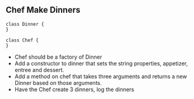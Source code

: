 ## Chef Make Dinners

    class Dinner { 
    }
    
    class Chef {
    }

- Chef should be a factory of Dinner
- Add a constructor to dinner that sets the string properties, appetizer, entree and dessert.
- Add a method on chef that takes three arguments and returns a new Dinner based on those arguments.
- Have the Chef create 3 dinners, log the dinners
